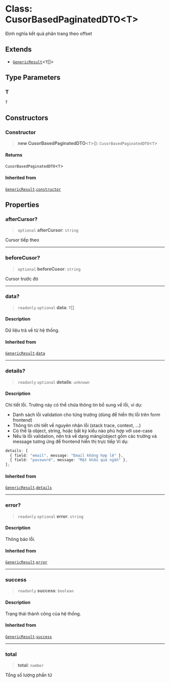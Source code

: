 # Class: CusorBasedPaginatedDTO\<T\>

Định nghĩa kết quả phân trang theo offset

## Extends

- [`GenericResult`](/libraries/common-application/Class.GenericResult.md)\<`T`[]\>

## Type Parameters

### T

`T`

## Constructors

<a id="constructor"></a>

### Constructor

> **new CusorBasedPaginatedDTO**\<`T`\>(): `CusorBasedPaginatedDTO`\<`T`\>

#### Returns

`CusorBasedPaginatedDTO`\<`T`\>

#### Inherited from

[`GenericResult`](/libraries/common-application/Class.GenericResult.md).[`constructor`](/libraries/common-application/Class.GenericResult.md#constructor)

## Properties

<a id="aftercursor"></a>

### afterCursor?

> `optional` **afterCursor**: `string`

Cursor tiếp theo

---

<a id="beforecusor"></a>

### beforeCusor?

> `optional` **beforeCusor**: `string`

Cursor trước đó

---

<a id="data"></a>

### data?

> `readonly` `optional` **data**: `T`[]

#### Description

Dữ liệu trả về từ hệ thống.

#### Inherited from

[`GenericResult`](/libraries/common-application/Class.GenericResult.md).[`data`](/libraries/common-application/Class.GenericResult.md#data)

---

<a id="details"></a>

### details?

> `readonly` `optional` **details**: `unknown`

#### Description

Chi tiết lỗi. Trường này có thể chứa thông tin bổ sung về lỗi, ví dụ:

- Danh sách lỗi validation cho từng trường (dùng để hiển thị lỗi trên form frontend)
- Thông tin chi tiết về nguyên nhân lỗi (stack trace, context, ...)
- Có thể là object, string, hoặc bất kỳ kiểu nào phù hợp với use-case
- Nếu là lỗi validation, nên trả về dạng mảng/object gồm các trường và message tương ứng để frontend hiển thị trực tiếp
  Ví dụ:

```ts
details: [
  { field: "email", message: "Email không hợp lệ" },
  { field: "password", message: "Mật khẩu quá ngắn" },
];
```

#### Inherited from

[`GenericResult`](/libraries/common-application/Class.GenericResult.md).[`details`](/libraries/common-application/Class.GenericResult.md#details)

---

<a id="error"></a>

### error?

> `readonly` `optional` **error**: `string`

#### Description

Thông báo lỗi.

#### Inherited from

[`GenericResult`](/libraries/common-application/Class.GenericResult.md).[`error`](/libraries/common-application/Class.GenericResult.md#error)

---

<a id="success"></a>

### success

> `readonly` **success**: `boolean`

#### Description

Trạng thái thành công của hệ thống.

#### Inherited from

[`GenericResult`](/libraries/common-application/Class.GenericResult.md).[`success`](/libraries/common-application/Class.GenericResult.md#success)

---

<a id="total"></a>

### total

> **total**: `number`

Tổng số lượng phần tử
